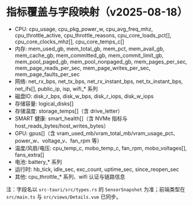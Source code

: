 # 指标覆盖与字段映射（v2025-08-18）

- CPU: cpu_usage, cpu_pkg_power_w, cpu_avg_freq_mhz, cpu_throttle_active, cpu_throttle_reasons, cpu_core_loads_pct[], cpu_core_clocks_mhz[], cpu_core_temps_c[]
- 内存: mem_used_gb, mem_total_gb, mem_pct, mem_avail_gb, mem_cache_gb, mem_committed_gb, mem_commit_limit_gb, mem_pool_paged_gb, mem_pool_nonpaged_gb, mem_pages_per_sec, mem_page_reads_per_sec, mem_page_writes_per_sec, mem_page_faults_per_sec
- 网络: net_rx_bps, net_tx_bps, net_rx_instant_bps, net_tx_instant_bps, net_ifs[], public_ip, isp, wifi_* 系列
- 磁盘IO: disk_r_bps, disk_w_bps, disk_r_iops, disk_w_iops
- 存储容量: logical_disks[]
- 存储温度: storage_temps[]（含 drive_letter）
- SMART 健康: smart_health[]（含 NVMe 指标与 host_reads_bytes/host_writes_bytes）
- GPU: gpus[]（含 vram_used_mb/vram_total_mb/vram_usage_pct、power_w、voltage_v、fan_rpm 等）
- 温度/风扇/电压: cpu_temp_c, mobo_temp_c, fan_rpm, mobo_voltages[], fans_extra[]
- 电池: battery_* 系列
- 运行时: hb_tick, idle_sec, exc_count, uptime_sec, since_reopen_sec
- 其他: cpu_throttle_* 系列、wifi 认证与链路信息

注：字段名以 `src-tauri/src/types.rs` 的 `SensorSnapshot` 为准；前端类型在 `src/main.ts` 与 `src/views/Details.vue` 已同步。
